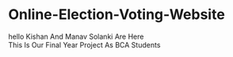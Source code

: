 # Online-Election-Voting-Website <br>
hello Kishan And Manav Solanki Are Here <br>
This Is Our Final Year Project As BCA Students <br>
